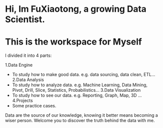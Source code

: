 # Hi, Im FuXiaotong, a growing Data Scientist.
# This is the workspace for Myself

 I divided it into 4 parts:
 
1.Data Engine
  - To study how to make good data. e.g. data sourcing, data clean, ETL...
2.Data Analysis
  - To study how to analyze data. e.g. Machine Learning, Data Mining, Pivot, Drill, Slice, Statistics, Probabilistics...
3.Data Visualization
  - To study how to see our data. e.g. Reporting, Graph, Map, 3D ...
4.Projects
  - Some practice cases.
  
Data are the source of our knowledge, knowing it better means becoming a wiser person. 
Welcome you to discover the truth behind the data with me.
